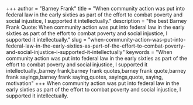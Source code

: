 +++
author = "Barney Frank"
title = "When community action was put into federal law in the early sixties as part of the effort to combat poverty and social injustice, I supported it intellectually."
description = "the best Barney Frank Quote: When community action was put into federal law in the early sixties as part of the effort to combat poverty and social injustice, I supported it intellectually."
slug = "when-community-action-was-put-into-federal-law-in-the-early-sixties-as-part-of-the-effort-to-combat-poverty-and-social-injustice-i-supported-it-intellectually"
keywords = "When community action was put into federal law in the early sixties as part of the effort to combat poverty and social injustice, I supported it intellectually.,barney frank,barney frank quotes,barney frank quote,barney frank sayings,barney frank saying,quotes, sayings,quote, saying, motivation"
+++
When community action was put into federal law in the early sixties as part of the effort to combat poverty and social injustice, I supported it intellectually.
